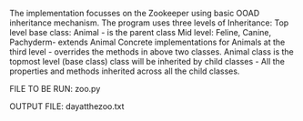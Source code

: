 The implementation focusses on the Zookeeper using basic OOAD inheritance mechanism. The program uses three levels of Inheritance: 
Top level base class: Animal - is the parent class
Mid level: Feline, Canine, Pachyderm- extends Animal Concrete implementations for Animals at the third level - overrides the 
methods in above two classes. Animal class is the topmost level (base class) class will be inherited by child classes - All the properties 
and methods inherited across all the child classes. 

FILE TO BE RUN: zoo.py

OUTPUT FILE: dayatthezoo.txt
